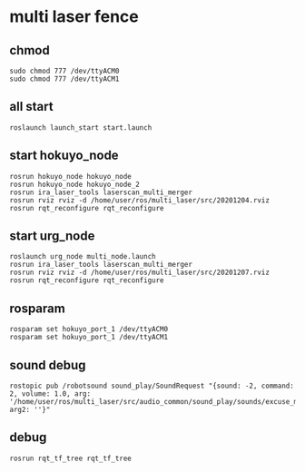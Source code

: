 # multi laser fence

## chmod
    sudo chmod 777 /dev/ttyACM0
    sudo chmod 777 /dev/ttyACM1

## all start
    roslaunch launch_start start.launch

## start hokuyo_node
    rosrun hokuyo_node hokuyo_node
    rosrun hokuyo_node hokuyo_node_2
    rosrun ira_laser_tools laserscan_multi_merger
    rosrun rviz rviz -d /home/user/ros/multi_laser/src/20201204.rviz
    rosrun rqt_reconfigure rqt_reconfigure

## start urg_node
    roslaunch urg_node multi_node.launch
    rosrun ira_laser_tools laserscan_multi_merger
    rosrun rviz rviz -d /home/user/ros/multi_laser/src/20201207.rviz
    rosrun rqt_reconfigure rqt_reconfigure

## rosparam
    rosparam set hokuyo_port_1 /dev/ttyACM0
    rosparam set hokuyo_port_1 /dev/ttyACM1

## sound debug
    rostopic pub /robotsound sound_play/SoundRequest "{sound: -2, command: 2, volume: 1.0, arg: '/home/user/ros/multi_laser/src/audio_common/sound_play/sounds/excuse_me_ryotsu.wav', arg2: ''}"

## debug
    rosrun rqt_tf_tree rqt_tf_tree